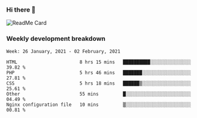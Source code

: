 ### Hi there 👋

<!--
**itzcy/itzcy** is a ✨ _special_ ✨ repository because its `README.md` (this file) appears on your GitHub profile.

Here are some ideas to get you started:

- 🔭 I’m currently working on ...
- 🌱 I’m currently learning ...
- 👯 I’m looking to collaborate on ...
- 🤔 I’m looking for help with ...
- 💬 Ask me about ...
- 📫 How to reach me: ...
- 😄 Pronouns: ...
- ⚡ Fun fact: ...
-->
![ReadMe Card](https://github-readme-stats.vercel.app/api?username=itzcy&show_icons=true&title_color=2d3198&icon_color=797cb8&text_color=24292e&bg_color=f6f8fa)

### Weekly development breakdown
<!--START_SECTION:waka-->
```text
Week: 26 January, 2021 - 02 February, 2021

HTML                       8 hrs 15 mins   ██████████░░░░░░░░░░░░░░░   39.82 % 
PHP                        5 hrs 46 mins   ███████░░░░░░░░░░░░░░░░░░   27.81 % 
CSS                        5 hrs 18 mins   ██████▒░░░░░░░░░░░░░░░░░░   25.61 % 
Other                      55 mins         █░░░░░░░░░░░░░░░░░░░░░░░░   04.49 % 
Nginx configuration file   10 mins         ▒░░░░░░░░░░░░░░░░░░░░░░░░   00.81 % 
```
<!--END_SECTION:waka-->

